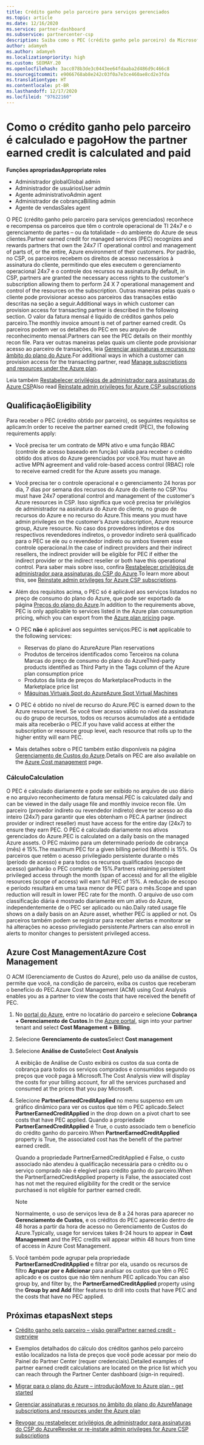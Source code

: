 ```yaml
---
title: Crédito ganho pelo parceiro para serviços gerenciados
ms.topic: article
ms.date: 12/16/2020
ms.service: partner-dashboard
ms.subservice: partnercenter-csp
description: Saiba como o PEC (crédito ganho pelo parceiro) da Microsoft para serviços gerenciados é calculado e pago, além de como garantir que você esteja qualificado.
author: adamyeh
ms.author: adamyeh
ms.localizationpriority: high
ms.custom: SEOMAY.20
ms.openlocfilehash: 3acc078b3de3c0443ee64fdaaba2d486d9c466c8
ms.sourcegitcommit: e9066768ab8e242c03f0a7e3ce460ae8cd2e3fda
ms.translationtype: HT
ms.contentlocale: pt-BR
ms.lasthandoff: 12/17/2020
ms.locfileid: "97622160"
---
```

# <a name="how-the-partner-earned-credit-is-calculated-and-paid"></a><span data-ttu-id="a1d94-103">Como o crédito ganho pelo parceiro é calculado e pago</span><span class="sxs-lookup"><span data-stu-id="a1d94-103">How the partner earned credit is calculated and paid</span></span>

<span data-ttu-id="a1d94-104">**Funções apropriadas**</span><span class="sxs-lookup"><span data-stu-id="a1d94-104">**Appropriate roles**</span></span>

- <span data-ttu-id="a1d94-105">Administrador global</span><span class="sxs-lookup"><span data-stu-id="a1d94-105">Global admin</span></span>
- <span data-ttu-id="a1d94-106">Administrador de usuários</span><span class="sxs-lookup"><span data-stu-id="a1d94-106">User admin</span></span>
- <span data-ttu-id="a1d94-107">Agente administrativo</span><span class="sxs-lookup"><span data-stu-id="a1d94-107">Admin agent</span></span>
- <span data-ttu-id="a1d94-108">Administrador de cobrança</span><span class="sxs-lookup"><span data-stu-id="a1d94-108">Billing admin</span></span>
- <span data-ttu-id="a1d94-109">Agente de vendas</span><span class="sxs-lookup"><span data-stu-id="a1d94-109">Sales agent</span></span>

<span data-ttu-id="a1d94-110">O PEC (crédito ganho pelo parceiro para serviços gerenciados) reconhece e recompensa os parceiros que têm o controle operacional de TI 24x7 e o gerenciamento de partes – ou da totalidade – do ambiente do Azure de seus clientes.</span><span class="sxs-lookup"><span data-stu-id="a1d94-110">Partner earned credit for managed services (PEC) recognizes and rewards partners that own the 24x7 IT operational control and management of parts of, or the entire, Azure environment of their customers.</span></span> <span data-ttu-id="a1d94-111">Por padrão, no CSP, os parceiros recebem os direitos de acesso necessários à assinatura do cliente, permitindo que eles executem o gerenciamento operacional 24x7 e o controle dos recursos na assinatura.</span><span class="sxs-lookup"><span data-stu-id="a1d94-111">By default, in CSP, partners are granted the necessary access rights to the customer's subscription allowing them to perform 24 X 7 operational management and control of the resources on the subscription.</span></span> <span data-ttu-id="a1d94-112">Outras maneiras pelas quais o cliente pode provisionar acesso aos parceiros das transações estão descritas na seção a seguir.</span><span class="sxs-lookup"><span data-stu-id="a1d94-112">Additional ways in which customer can provision access for transacting partner is described in the following section.</span></span> <span data-ttu-id="a1d94-113">O valor da fatura mensal é líquido de créditos ganhos pelo parceiro.</span><span class="sxs-lookup"><span data-stu-id="a1d94-113">The monthly invoice amount is net of partner earned credit.</span></span> <span data-ttu-id="a1d94-114">Os parceiros podem ver os detalhes do PEC em seu arquivo de reconhecimento mensal.</span><span class="sxs-lookup"><span data-stu-id="a1d94-114">Partners can see the PEC details on their monthly recon file.</span></span> <span data-ttu-id="a1d94-115">Para ver outras maneiras pelas quais um cliente pode provisionar acesso ao parceiro de transações, leia [Gerenciar assinaturas e recursos no âmbito do plano do Azure](azure-plan-manage.md).</span><span class="sxs-lookup"><span data-stu-id="a1d94-115">For additional ways in which a customer can provision access for the transacting partner, read [Manage subscriptions and resources under the Azure plan](azure-plan-manage.md).</span></span>

<span data-ttu-id="a1d94-116">Leia também [Restabelecer privilégios de administrador para assinaturas do Azure CSP](revoke-reinstate-csp.md)</span><span class="sxs-lookup"><span data-stu-id="a1d94-116">Also read [Reinstate admin privileges for Azure CSP subscriptions](revoke-reinstate-csp.md)</span></span>

## <a name="eligibility"></a><span data-ttu-id="a1d94-117">Qualificação</span><span class="sxs-lookup"><span data-stu-id="a1d94-117">Eligibility</span></span>

<span data-ttu-id="a1d94-118">Para receber o PEC (crédito obtido por parceiro), os seguintes requisitos se aplicam:</span><span class="sxs-lookup"><span data-stu-id="a1d94-118">In order to receive the partner earned credit (PEC), the following requirements apply:</span></span> 

- <span data-ttu-id="a1d94-119">Você precisa ter um contrato de MPN ativo e uma função RBAC (controle de acesso baseado em função) válida para receber o crédito obtido dos ativos do Azure gerenciados por você.</span><span class="sxs-lookup"><span data-stu-id="a1d94-119">You must have an active MPN agreement and valid role-based access control (RBAC) role to receive earned credit for the Azure assets you manage.</span></span>

- <span data-ttu-id="a1d94-120">Você precisa ter o controle operacional e o gerenciamento 24 horas por dia, 7 dias por semana dos recursos do Azure do cliente no CSP.</span><span class="sxs-lookup"><span data-stu-id="a1d94-120">You must have 24x7 operational control and management of the customer's Azure resources in CSP.</span></span> <span data-ttu-id="a1d94-121">Isso significa que você precisa ter privilégios de administrador na assinatura do Azure do cliente, no grupo de recursos do Azure e no recurso do Azure.</span><span class="sxs-lookup"><span data-stu-id="a1d94-121">This means you must have admin privileges on the customer’s Azure subscription, Azure resource group, Azure resource.</span></span> <span data-ttu-id="a1d94-122">No caso dos provedores indiretos e dos respectivos revendedores indiretos, o provedor indireto será qualificado para o PEC se ele ou o revendedor indireto ou ambos tiverem esse controle operacional.</span><span class="sxs-lookup"><span data-stu-id="a1d94-122">In the case of indirect providers and their indirect resellers, the indirect provider will be eligible for PEC if either the indirect provider or the indirect reseller or both have this operational control.</span></span> <span data-ttu-id="a1d94-123">Para saber mais sobre isso, confira [Restabelecer privilégios de administrador para assinaturas do CSP do Azure](https://docs.microsoft.com/partner-center/revoke-reinstate-csp).</span><span class="sxs-lookup"><span data-stu-id="a1d94-123">To learn more about this, see [Reinstate admin privileges for Azure CSP subscriptions](https://docs.microsoft.com/partner-center/revoke-reinstate-csp).</span></span>

- <span data-ttu-id="a1d94-124">Além dos requisitos acima, o PEC só é aplicável aos serviços listados no preço de consumo do plano do Azure, que pode ser exportado da página [Preços do plano do Azure](https://partner.microsoft.com/commerce/sales).</span><span class="sxs-lookup"><span data-stu-id="a1d94-124">In addition to the requirements above, PEC is only applicable to services listed in the Azure plan consumption pricing, which you can export from the [Azure plan pricing](https://partner.microsoft.com/commerce/sales) page.</span></span>

- <span data-ttu-id="a1d94-125">O PEC **não** é aplicável aos seguintes serviços:</span><span class="sxs-lookup"><span data-stu-id="a1d94-125">PEC is **not** applicable to the following services:</span></span>
    - <span data-ttu-id="a1d94-126">Reservas do plano do Azure</span><span class="sxs-lookup"><span data-stu-id="a1d94-126">Azure Plan reservations</span></span>
    - <span data-ttu-id="a1d94-127">Produtos de terceiros identificados como Terceiros na coluna Marcas do preço de consumo do plano do Azure</span><span class="sxs-lookup"><span data-stu-id="a1d94-127">Third-party products identified as Third Party in the Tags column of the Azure plan consumption price</span></span>
    - <span data-ttu-id="a1d94-128">Produtos da lista de preços do Marketplace</span><span class="sxs-lookup"><span data-stu-id="a1d94-128">Products in the Marketplace price list</span></span>
    - [<span data-ttu-id="a1d94-129">Máquinas Virtuais Spot do Azure</span><span class="sxs-lookup"><span data-stu-id="a1d94-129">Azure Spot Virtual Machines</span></span>](https://partner.microsoft.com/resources/collection/azure-spot-in-csp#/)

- <span data-ttu-id="a1d94-130">O PEC é obtido no nível de recurso do Azure.</span><span class="sxs-lookup"><span data-stu-id="a1d94-130">PEC is earned down to the Azure resource level.</span></span> <span data-ttu-id="a1d94-131">Se você tiver acesso válido no nível da assinatura ou do grupo de recursos, todos os recursos acumulados até a entidade mais alta receberão o PEC.</span><span class="sxs-lookup"><span data-stu-id="a1d94-131">If you have valid access at either the subscription or resource group level, each resource that rolls up to the higher entity will earn PEC.</span></span>

- <span data-ttu-id="a1d94-132">Mais detalhes sobre o PEC também estão disponíveis na página [Gerenciamento de Custos do Azure](https://docs.microsoft.com/azure/cost-management-billing/costs/get-started-partners).</span><span class="sxs-lookup"><span data-stu-id="a1d94-132">Details on PEC are also available on the [Azure Cost management](https://docs.microsoft.com/azure/cost-management-billing/costs/get-started-partners) page.</span></span>

### <a name="calculation"></a><span data-ttu-id="a1d94-133">Cálculo</span><span class="sxs-lookup"><span data-stu-id="a1d94-133">Calculation</span></span>

<span data-ttu-id="a1d94-134">O PEC é calculado diariamente e pode ser exibido no arquivo de uso diário e no arquivo reconhecimento de fatura mensal.</span><span class="sxs-lookup"><span data-stu-id="a1d94-134">PEC is calculated daily and can be viewed in the daily usage file and monthly invoice recon file.</span></span> <span data-ttu-id="a1d94-135">Um parceiro (provedor indireto ou revendedor indireto) deve ter acesso ao dia inteiro (24x7) para garantir que eles obtenham o PEC.</span><span class="sxs-lookup"><span data-stu-id="a1d94-135">A partner (indirect provider or indirect reseller) must have access for the entire day (24x7) to ensure they earn PEC.</span></span> <span data-ttu-id="a1d94-136">O PEC é calculado diariamente nos ativos gerenciados do Azure.</span><span class="sxs-lookup"><span data-stu-id="a1d94-136">PEC is calculated on a daily basis on the managed Azure assets.</span></span> <span data-ttu-id="a1d94-137">O PEC máximo para um determinado período de cobrança (mês) é 15%.</span><span class="sxs-lookup"><span data-stu-id="a1d94-137">The maximum PEC for a given billing period (Month) is 15%.</span></span> <span data-ttu-id="a1d94-138">Os parceiros que retêm o acesso privilegiado persistente durante o mês (período de acesso) e para todos os recursos qualificados (escopo de acesso) ganharão o PEC completo de 15%.</span><span class="sxs-lookup"><span data-stu-id="a1d94-138">Partners retaining persistent privileged access through the month (span of access) and for all the eligible resources (scope of access) will earn full PEC of 15%.</span></span> <span data-ttu-id="a1d94-139">A redução de escopo e período resultará em uma taxa menor de PEC para o mês.</span><span class="sxs-lookup"><span data-stu-id="a1d94-139">Scope and span reduction will result in lower PEC rate for the month.</span></span> <span data-ttu-id="a1d94-140">O arquivo de uso com classificação diária é mostrado diariamente em um ativo do Azure, independentemente de o PEC ser aplicado ou não.</span><span class="sxs-lookup"><span data-stu-id="a1d94-140">Daily rated usage file shows on a daily basis on an Azure asset, whether PEC is applied or not.</span></span> <span data-ttu-id="a1d94-141">Os parceiros também podem se registrar para receber alertas e monitorar se há alterações no acesso privilegiado persistente.</span><span class="sxs-lookup"><span data-stu-id="a1d94-141">Partners can also enroll in alerts to monitor changes to persistent privileged access.</span></span>

## <a name="azure-cost-management"></a><span data-ttu-id="a1d94-142">Azure Cost Management</span><span class="sxs-lookup"><span data-stu-id="a1d94-142">Azure Cost Management</span></span>

<span data-ttu-id="a1d94-143">O ACM (Gerenciamento de Custos do Azure), pelo uso da análise de custos, permite que você, na condição de parceiro, exiba os custos que receberam o benefício do PEC.</span><span class="sxs-lookup"><span data-stu-id="a1d94-143">Azure Cost Management (ACM) using Cost Analysis enables you as a partner to view the costs that have received the benefit of PEC.</span></span>  

1. <span data-ttu-id="a1d94-144">No [portal do Azure](https://portal.azure.com), entre no locatário do parceiro e selecione **Cobrança + Gerenciamento de Custos**.</span><span class="sxs-lookup"><span data-stu-id="a1d94-144">In the [Azure portal](https://portal.azure.com), sign into your partner tenant and select **Cost Management + Billing**.</span></span>

2. <span data-ttu-id="a1d94-145">Selecione **Gerenciamento de custos**</span><span class="sxs-lookup"><span data-stu-id="a1d94-145">Select **Cost management**</span></span>

3. <span data-ttu-id="a1d94-146">Selecione **Análise de Custo**</span><span class="sxs-lookup"><span data-stu-id="a1d94-146">Select **Cost Analysis**</span></span>

   <span data-ttu-id="a1d94-147">A exibição de Análise de Custo exibirá os custos da sua conta de cobrança para todos os serviços comprados e consumidos segundo os preços que você paga à Microsoft.</span><span class="sxs-lookup"><span data-stu-id="a1d94-147">The Cost Analysis view will display the costs for your billing account, for all the services purchased and consumed at the prices that you pay Microsoft.</span></span>

4. <span data-ttu-id="a1d94-148">Selecione **PartnerEarnedCreditApplied** no menu suspenso em um gráfico dinâmico para ver os custos que têm o PEC aplicado.</span><span class="sxs-lookup"><span data-stu-id="a1d94-148">Select **PartnerEarnedCreditApplied** in the drop down on a pivot chart to see costs that have PEC applied.</span></span> <span data-ttu-id="a1d94-149">Quando a propriedade **PartnerEarnedCreditApplied** é True, o custo associado tem o benefício do crédito ganho do parceiro.</span><span class="sxs-lookup"><span data-stu-id="a1d94-149">When **PartnerEarnedCreditApplied** property is True, the associated cost has the benefit of the partner earned credit.</span></span> 

   <span data-ttu-id="a1d94-150">Quando a propriedade PartnerEarnedCreditApplied é False, o custo associado não atendeu à qualificação necessária para o crédito ou o serviço comprado não é elegível para crédito ganho do parceiro.</span><span class="sxs-lookup"><span data-stu-id="a1d94-150">When the PartnerEarnedCreditApplied property is False, the associated cost has not met the required eligibility for the credit or the service purchased is not eligible for partner earned credit.</span></span>

   >[!NOTE] 
   ><span data-ttu-id="a1d94-151">Normalmente, o uso de serviços leva de 8 a 24 horas para aparecer no **Gerenciamento de Custos**, e os créditos do PEC aparecerão dentro de 48 horas a partir da hora de acesso no Gerenciamento de Custos do Azure.</span><span class="sxs-lookup"><span data-stu-id="a1d94-151">Typically, usage for services takes 8-24 hours to appear in **Cost Management** and the PEC credits will appear within 48 hours from time of access in Azure Cost Management.</span></span>

5. <span data-ttu-id="a1d94-152">Você também pode agrupar pela propriedade **PartnerEarnedCreditApplied** e filtrar por ela, usando os recursos de filtro **Agrupar por e Adicionar** para analisar os custos que têm o PEC aplicado e os custos que não têm nenhum PEC aplicado.</span><span class="sxs-lookup"><span data-stu-id="a1d94-152">You can also group by, and filter by, the **PartnerEarnedCreditApplied** property using the **Group by and Add** filter features to drill into costs that have PEC and the costs that have no PEC applied.</span></span>

## <a name="next-steps"></a><span data-ttu-id="a1d94-153">Próximas etapas</span><span class="sxs-lookup"><span data-stu-id="a1d94-153">Next steps</span></span>

- [<span data-ttu-id="a1d94-154">Crédito ganho pelo parceiro – visão geral</span><span class="sxs-lookup"><span data-stu-id="a1d94-154">Partner earned credit - overview</span></span>](partner-earned-credit.md)

- <span data-ttu-id="a1d94-155">Exemplos detalhados do cálculo dos créditos ganhos pelo parceiro estão localizados na lista de preços que você pode acessar por meio do Painel do Partner Center (requer credenciais).</span><span class="sxs-lookup"><span data-stu-id="a1d94-155">Detailed examples of partner earned credit calculations are located on the price list which you can reach through the Partner Center dashboard (sign-in required).</span></span>

- [<span data-ttu-id="a1d94-156">Migrar para o plano do Azure – introdução</span><span class="sxs-lookup"><span data-stu-id="a1d94-156">Move to Azure plan - get started</span></span>](azure-plan-get-started.md)

- [<span data-ttu-id="a1d94-157">Gerenciar assinaturas e recursos no âmbito do plano do Azure</span><span class="sxs-lookup"><span data-stu-id="a1d94-157">Manage subscriptions and resources under the Azure plan</span></span>](azure-plan-manage.md)

- [<span data-ttu-id="a1d94-158">Revogar ou restabelecer privilégios de administrador para assinaturas do CSP do Azure</span><span class="sxs-lookup"><span data-stu-id="a1d94-158">Revoke or re-instate admin privileges for Azure CSP subscriptions</span></span>](revoke-reinstate-csp.md)
